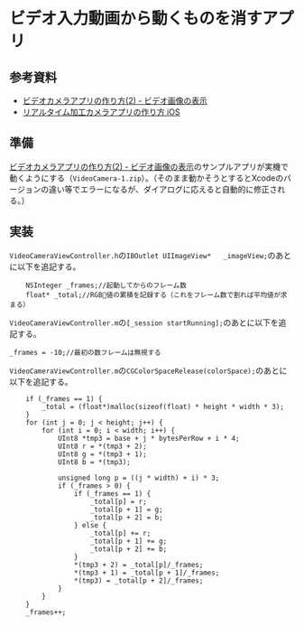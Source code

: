 # ビデオ入力動画から動くものを消すアプリ

## 参考資料

* [ビデオカメラアプリの作り方(2) - ビデオ画像の表示](http://news.mynavi.jp/column/iphone/041/)
* [リアルタイム加工カメラアプリの作り方 iOS](http://nyaonyaokun.hatenablog.com/entry/2014/12/28/044344)

## 準備

[ビデオカメラアプリの作り方(2) - ビデオ画像の表示](http://news.mynavi.jp/column/iphone/041/)のサンプルアプリが実機で動くようにする（`VideoCamera-1.zip`）。（そのまま動かそうとするとXcodeのバージョンの違い等でエラーになるが、ダイアログに応えると自動的に修正される。）

## 実装

`VideoCameraViewController.h`の`IBOutlet UIImageView*   _imageView;`のあとに以下を追記する。

```
    NSInteger _frames;//起動してからのフレーム数
    float* _total;//RGB値の累積を記録する（これをフレーム数で割れば平均値が求まる）
```
`VideoCameraViewController.m`の`[_session startRunning];`のあとに以下を追記する。

```
_frames = -10;//最初の数フレームは無視する
```

`VideoCameraViewController.m`の`CGColorSpaceRelease(colorSpace);`のあとに以下を追記する。

```
    if (_frames == 1) {
        _total = (float*)malloc(sizeof(float) * height * width * 3);
    }
    for (int j = 0; j < height; j++) {
        for (int i = 0; i < width; i++) {
            UInt8 *tmp3 = base + j * bytesPerRow + i * 4;
            UInt8 r = *(tmp3 + 2);
            UInt8 g = *(tmp3 + 1);
            UInt8 b = *(tmp3);
            
            unsigned long p = ((j * width) + i) * 3;
            if (_frames > 0) {
                if (_frames == 1) {
                    _total[p] = r;
                    _total[p + 1] = g;
                    _total[p + 2] = b;
                } else {
                    _total[p] += r;
                    _total[p + 1] += g;
                    _total[p + 2] += b;
                }
                *(tmp3 + 2) = _total[p]/_frames;
                *(tmp3 + 1) = _total[p + 1]/_frames;
                *(tmp3) = _total[p + 2]/_frames;
            }
        }
    }
    _frames++;
```